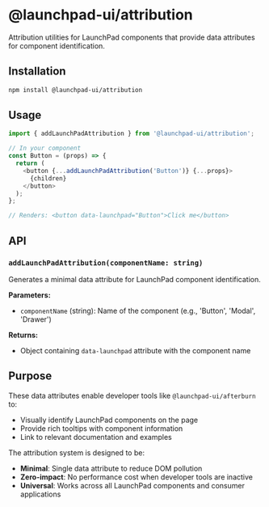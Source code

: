 # @launchpad-ui/attribution

Attribution utilities for LaunchPad components that provide data attributes for component identification.

## Installation

```bash
npm install @launchpad-ui/attribution
```

## Usage

```typescript
import { addLaunchPadAttribution } from '@launchpad-ui/attribution';

// In your component
const Button = (props) => {
  return (
    <button {...addLaunchPadAttribution('Button')} {...props}>
      {children}
    </button>
  );
};

// Renders: <button data-launchpad="Button">Click me</button>
```

## API

### `addLaunchPadAttribution(componentName: string)`

Generates a minimal data attribute for LaunchPad component identification.

**Parameters:**
- `componentName` (string): Name of the component (e.g., 'Button', 'Modal', 'Drawer')

**Returns:**
- Object containing `data-launchpad` attribute with the component name

## Purpose

These data attributes enable developer tools like `@launchpad-ui/afterburn` to:
- Visually identify LaunchPad components on the page
- Provide rich tooltips with component information
- Link to relevant documentation and examples

The attribution system is designed to be:
- **Minimal**: Single data attribute to reduce DOM pollution
- **Zero-impact**: No performance cost when developer tools are inactive
- **Universal**: Works across all LaunchPad components and consumer applications